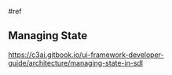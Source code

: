  #ref 

## Managing State

https://c3ai.gitbook.io/ui-framework-developer-guide/architecture/managing-state-in-sdl

